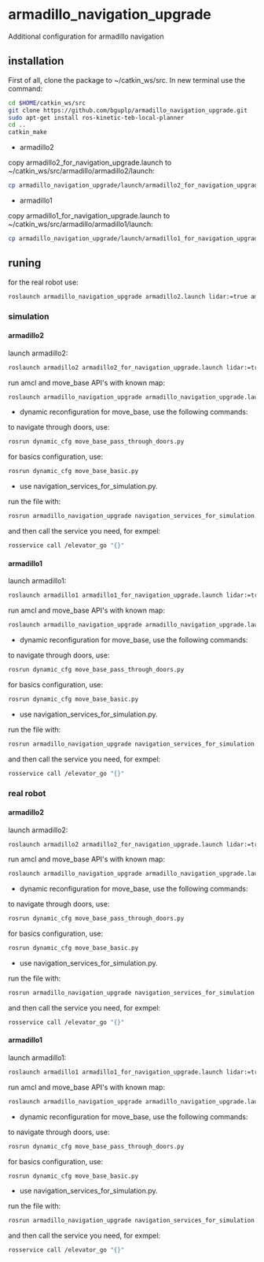 # armadillo_navigation_upgrade
Additional configuration for armadillo navigation

## installation

First of all, clone the package to ~/catkin_ws/src. In new terminal use the command: 
```bash
cd $HOME/catkin_ws/src
git clone https://github.com/bguplp/armadillo_navigation_upgrade.git
sudo apt-get install ros-kinetic-teb-local-planner
cd ..
catkin_make
```
* armadillo2

copy armadillo2_for_navigation_upgrade.launch to ~/catkin_ws/src/armadillo/armadillo2/launch:
```bash
cp armadillo_navigation_upgrade/launch/armadillo2_for_navigation_upgrade.launch armadillo/armadillo2/launch
```

* armadillo1

copy armadillo1_for_navigation_upgrade.launch to ~/catkin_ws/src/armadillo/armadillo1/launch:
```bash
cp armadillo_navigation_upgrade/launch/armadillo1_for_navigation_upgrade.launch armadillo/armadillo1/launch
```

## runing

for the real robot use:
```bash
roslaunch armadillo_navigation_upgrade armadillo2.launch lidar:=true amcl:=true have_map:=true map:="<path_to_map>/<map_name.yaml>" move_base:=true
```
### simulation 

#### armadillo2

launch armadillo2:
```bash
roslaunch armadillo2 armadillo2_for_navigation_upgrade.launch lidar:=true gazebo:=true world_name:="<path_to_world>/<world_name.world>"
```

run amcl and move_base API's with known map:
```bash
roslaunch armadillo_navigation_upgrade armadillo_navigation_upgrade.launch amcl:=true have_map:=true move_base:="true" map:="<path_to_map>/<map_name.yaml>"
```

* dynamic reconfiguration for move_base, use the following commands:

to navigate through doors, use:
```bash
rosrun dynamic_cfg move_base_pass_through_doors.py
```

for basics configuration, use:
```bash
rosrun dynamic_cfg move_base_basic.py
```

* use navigation_services_for_simulation.py. 

run the file with:
```bash
rosrun armadillo_navigation_upgrade navigation_services_for_simulation.py 
```
and then call the service you need, for exmpel:
```bash
rosservice call /elevator_go "{}"
```

#### armadillo1

launch armadillo1:
```bash
roslaunch armadillo1 armadillo1_for_navigation_upgrade.launch lidar:=true gazebo:=true world_name:="<path_to_world>/<world_name.world>"
```

run amcl and move_base API's with known map:
```bash
roslaunch armadillo_navigation_upgrade armadillo_navigation_upgrade.launch amcl:=true have_map:=true move_base:=true map:="<path_to_map>/<map_name.yaml>"
```

* dynamic reconfiguration for move_base, use the following commands:

to navigate through doors, use:
```bash
rosrun dynamic_cfg move_base_pass_through_doors.py
```

for basics configuration, use:
```bash
rosrun dynamic_cfg move_base_basic.py
```

* use navigation_services_for_simulation.py. 

run the file with:
```bash
rosrun armadillo_navigation_upgrade navigation_services_for_simulation.py 
```
and then call the service you need, for exmpel:
```bash
rosservice call /elevator_go "{}"
```

### real robot 

#### armadillo2

launch armadillo2:
```bash
roslaunch armadillo2 armadillo2_for_navigation_upgrade.launch lidar:=true world_name:="<path_to_world>/<world_name.world>"
```

run amcl and move_base API's with known map:
```bash
roslaunch armadillo_navigation_upgrade armadillo_navigation_upgrade.launch amcl:=true have_map:=true move_base:=true map:="<path_to_map>/<map_name.yaml>"
```

* dynamic reconfiguration for move_base, use the following commands:

to navigate through doors, use:
```bash
rosrun dynamic_cfg move_base_pass_through_doors.py
```

for basics configuration, use:
```bash
rosrun dynamic_cfg move_base_basic.py
```

* use navigation_services_for_simulation.py. 

run the file with:
```bash
rosrun armadillo_navigation_upgrade navigation_services_for_simulation.py 
```
and then call the service you need, for exmpel:
```bash
rosservice call /elevator_go "{}"
```

#### armadillo1

launch armadillo1:
```bash
roslaunch armadillo1 armadillo1_for_navigation_upgrade.launch lidar:=true world_name:="<path_to_world>/<world_name.world>"
```

run amcl and move_base API's with known map:
```bash
roslaunch armadillo_navigation_upgrade armadillo_navigation_upgrade.launch amcl:=true have_map:=true move_base:=true map:="<path_to_map>/<map_name.yaml>"
```

* dynamic reconfiguration for move_base, use the following commands:

to navigate through doors, use:
```bash
rosrun dynamic_cfg move_base_pass_through_doors.py
```

for basics configuration, use:
```bash
rosrun dynamic_cfg move_base_basic.py
```

* use navigation_services_for_simulation.py. 

run the file with:
```bash
rosrun armadillo_navigation_upgrade navigation_services_for_simulation.py 
```
and then call the service you need, for exmpel:
```bash
rosservice call /elevator_go "{}"
```
